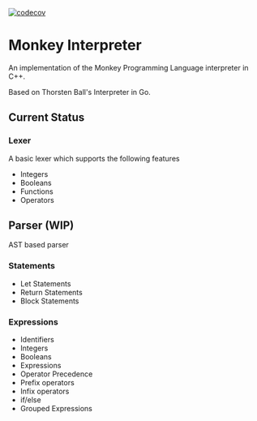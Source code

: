 [![codecov](https://codecov.io/gh/arghasen/monkey/branch/master/graph/badge.svg?token=Z1DYGCI7LL)](https://codecov.io/gh/arghasen/monkey)

# Monkey Interpreter
An implementation of the Monkey Programming Language interpreter in C++.

Based on Thorsten Ball's Interpreter in Go.

## Current Status
### Lexer
A basic lexer which supports the following features
- Integers
- Booleans
- Functions
- Operators

## Parser (WIP)
AST based parser
### Statements
- Let Statements
- Return Statements
- Block Statements
### Expressions
- Identifiers
- Integers
- Booleans
- Expressions
- Operator Precedence
- Prefix operators
- Infix operators
- if/else 
- Grouped Expressions

